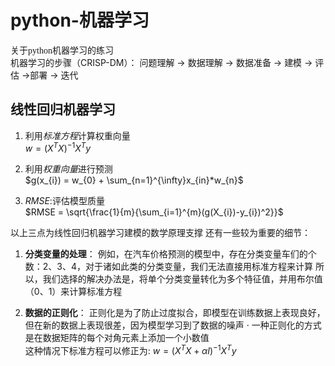 # python-机器学习
<font face="仿宋"> 关于python机器学习的练习 </font>  
机器学习的步骤（CRISP-DM）：
问题理解 $\longrightarrow$ 数据理解 $\longrightarrow$ 数据准备 $\longrightarrow$ 建模 $\longrightarrow$ 评估 $\longrightarrow$部署 $\longrightarrow$ 迭代

## 线性回归机器学习 

1. 利用*标准方程*计算权重向量  
   $w = (X^{T}X)^{-1}X^{T}y$
     
2. 利用*权重向量*进行预测  
   $g(x_{i}) = w_{0} + \sum_{n=1}^{\infty}x_{in}*w_{n}$
    
3. *RMSE*:评估模型质量  
   $RMSE = \sqrt{\frac{1}{m}{\sum_{i=1}^{m}(g(X_{i})-y_{i})^2}}$
  
以上三点为线性回归机器学习建模的数学原理支撑
还有一些较为重要的细节：
1. **分类变量的处理**：
   例如，在汽车价格预测的模型中，存在分类变量车们的个数：2、3、4，对于诸如此类的分类变量，我们无法直接用标准方程来计算
   所以，我们选择的解决办法是，将单个分类变量转化为多个特征值，并用布尔值（0、1）来计算标准方程
  
2. **数据的正则化**：
   正则化是为了防止过度拟合，即模型在训练数据上表现良好，但在新的数据上表现很差，因为模型学习到了数据的噪声
   · 一种正则化的方式是在数据矩阵的每个对角元素上添加一个小数值  
   这种情况下标准方程可以修正为:
      $w = (X^{T}X+\alpha I)^{-1}X^{T}y$

